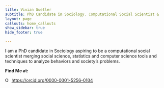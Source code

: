 ```yaml
---
title: Vivian Guetler
subtitle: PhD Candidate in Sociology. Computational Social Scientist & Data Scientist
layout: page
callouts: home_callouts
show_sidebar: true
hide_footer: true

---
```

I am a PhD candidate in Sociology aspiring to be a computational social scientist merging social science, statistics and computer science tools and techniques to analyze behaviors and society’s problems.





<p><strong>Find Me at:</strong></p>
<div class="buttons {% if include.centered %} is-centered {% endif %}">
    <a class="button is-medium is-facebook"
       onclick="window.open('https://github.com/vguetler')">
        <span class="icon"><i class="fab fa-github fa-lg"></i></span>
    </a>
    <a class="button is-medium is-twitter"
       onclick="window.open('https://twitter.com/Vivfiona')">
        <span class="icon"><i class="fab fa-twitter fa-lg"></i></span>
    </a>
    <a class="button is-medium is-linkedin"
       onclick="window.open('https://www.linkedin.com/in/vivianguetler/')">
        <span class="icon"><i class="fab fa-linkedin fa-lg"></i></span>
    </a>
    <a class="button is-medium is-codepen"
       onclick="window.open('https://codepen.io/vguetler/')">
        <span class="icon"><i class="fab fa-codepen fa-lg"></i></span>
    </a>
    <a class="button is-medium is-ai-google-scholar-square"
        onclick="window.open('https://scholar.google.com/citations?hl=en&user=0G8LgsYAAAAJ&view_op=list_works&authuser=1 gmla=AJsN-F4inPXhVAoqjhbLADKcJZ0C6FCbSCyDNQ5ARO_g85PmDg8C_cxDhNn2E1yzB8souySN8xp1zALUKyo1FCkYIISa-iQ9vA')">
        <span class="icon"><i class="fab fa-google-scholar fa-lg"></i></span>  
    </a>
</div>

<div itemscope itemtype="https://schema.org/Person"><a itemprop="sameAs" content="https://orcid.org/0000-0001-5256-0104" href="https://orcid.org/0000-0001-5256-0104" target="orcid.widget" rel="me noopener noreferrer" style="vertical-align:top;"><img src="https://orcid.org/sites/default/files/images/orcid_16x16.png" style="width:1em;margin-right:.5em;" alt="ORCID iD icon">https://orcid.org/0000-0001-5256-0104</a></div>

